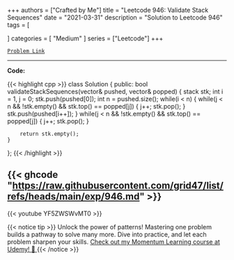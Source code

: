 
+++
authors = ["Crafted by Me"]
title = "Leetcode 946: Validate Stack Sequences"
date = "2021-03-31"
description = "Solution to Leetcode 946"
tags = [
    
]
categories = [
    "Medium"
]
series = ["Leetcode"]
+++



[`Problem Link`](https://leetcode.com/problems/validate-stack-sequences/description/)

---

**Code:**

{{< highlight cpp >}}
class Solution {
public:
    bool validateStackSequences(vector<int>& pushed, vector<int>& popped) {
        stack<int> stk;
        int i = 1, j = 0;
        stk.push(pushed[0]);
        int n = pushed.size();
        while(i < n) {
            while(j < n && !stk.empty() && stk.top() == popped[j]) {
                j++;
                stk.pop();
            }
            stk.push(pushed[i++]);
        }
        while(j < n && !stk.empty() && stk.top() == popped[j]) {
            j++;
            stk.pop();
        }        
        
        return stk.empty();
    }
};
{{< /highlight >}}

{{< ghcode "https://raw.githubusercontent.com/grid47/list/refs/heads/main/exp/946.md" >}}
---
{{< youtube YF5ZWSWvMT0 >}}

{{< notice tip >}}
Unlock the power of patterns! Mastering one problem builds a pathway to solve many more. Dive into practice, and let each problem sharpen your skills. [Check out my Momentum Learning course at Udemy! 🚀 ](https://www.udemy.com/course/algorithms-and-data-structures-in-cpp/)
{{< /notice >}}

